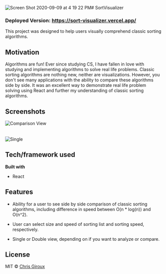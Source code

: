 ![Screen Shot 2020-09-09 at 4 19 22 PM](https://user-images.githubusercontent.com/59579733/92648940-40020580-f2b8-11ea-9b51-3a3697aa8dbc.png)# SortVisualizer
### Deployed Version: https://sort-visualizer.vercel.app/


This project was designed to help users visually comprehend classic sorting algorithms.

## Motivation

Algorithms are fun! Ever since studying CS, I have fallen in love with studying and implementing algorithms to solve real life problems. Classic sorting algorithms are nothing new, neither are visualizations. However, you don't see many applications with the ability to compare these algorithms side by side. It was an excellent way to demonstrate real life problem solving using React and further my understanding of classic sorting algorithms.

## Screenshots


![Comparison View](https://user-images.githubusercontent.com/59579733/92633471-d4f90480-f2a0-11ea-8502-6e542fd6e195.png)
<br/>
<br/>
<br/>
![Single](https://user-images.githubusercontent.com/59579733/92648940-40020580-f2b8-11ea-9b51-3a3697aa8dbc.png)

## Tech/framework used


<b>Built with</b>

- React

## Features

- Ability for a user to see side by side comparison of classic sorting algorithms, including difference in speed between O(n \* log(n)) and O(n^2).

- User can select size and speed of sorting list and sorting speed, respectively.

- Single or Double view, depending on if you want to analyze or compare.


## License


MIT © [Chris Giroux]()
